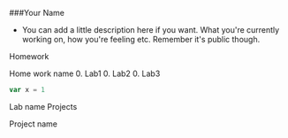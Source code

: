 ###Your Name
- You can add a little description here if you want. What you're currently working on, how you're feeling etc. Remember it's public though.

Homework

Home work name
0. Lab1
0. Lab2
0. Lab3

```javascript
var x = 1
```
Lab name
Projects

Project name


